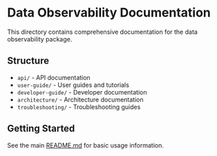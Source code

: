 # Data Observability Documentation

This directory contains comprehensive documentation for the data observability package.

## Structure

- `api/` - API documentation
- `user-guide/` - User guides and tutorials
- `developer-guide/` - Developer documentation
- `architecture/` - Architecture documentation
- `troubleshooting/` - Troubleshooting guides

## Getting Started

See the main [README.md](../README.md) for basic usage information.